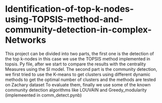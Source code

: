 # Identification-of-top-k-nodes-using-TOPSIS-method-and-community-detection-in-complex-Networks
This project can be divided into two parts, the first one is the detection of the top k-nodes in this case we use  the TOPSIS method implemented in topsis. Py file, after we start to compare the results with the centrality 
Measures using the SI model.
The second part is the community detection, we first tried to use the K-means to get clusters using different dynamic methods to  get the optimal number of clusters and the methods are tested on Zachary dataset 
To evaluate them, finally we use some of the known community detection algorithms like LOUVAIN and Greedy_modularity (implemeented in comm_detect.pynb)
